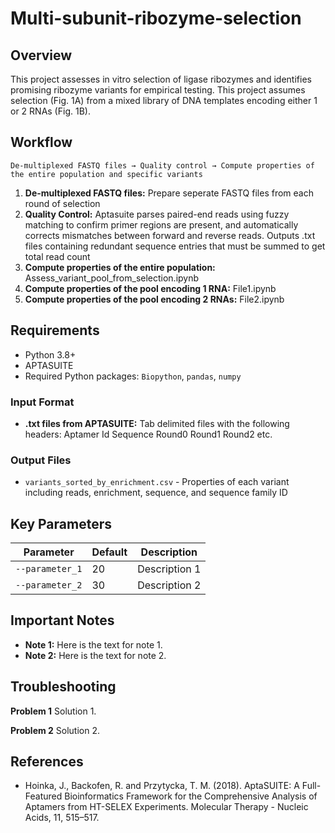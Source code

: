 # Multi-subunit-ribozyme-selection

## Overview
This project assesses in vitro selection of ligase ribozymes and identifies promising ribozyme variants for empirical testing. This project assumes selection (Fig. 1A) from a mixed library of DNA templates encoding either 1 or 2 RNAs (Fig. 1B).

## Workflow

```
De-multiplexed FASTQ files → Quality control → Compute properties of the entire population and specific variants
```


1. **De-multiplexed FASTQ files:** Prepare seperate FASTQ files from each round of selection
2. **Quality Control:** Aptasuite parses paired-end reads using fuzzy matching to confirm primer regions are present, and automatically corrects mismatches between forward and reverse reads. Outputs .txt files containing redundant sequence entries that must be summed to get total read count
3. **Compute properties of the entire population:** Assess_variant_pool_from_selection.ipynb
4. **Compute properties of the pool encoding 1 RNA:** File1.ipynb
5. **Compute properties of the pool encoding 2 RNAs:** File2.ipynb


## Requirements

- Python 3.8+
- APTASUITE
- Required Python packages: `Biopython`, `pandas`, `numpy`


### Input Format
- **.txt files from APTASUITE:** Tab delimited files with the following headers: Aptamer  Id  Sequence	Round0	Round1	Round2  etc.

### Output Files
- `variants_sorted_by_enrichment.csv` - Properties of each variant including reads, enrichment, sequence, and sequence family ID

## Key Parameters

| Parameter | Default | Description |
|-----------|---------|-------------|
| `--parameter_1` | 20 | Description 1 |
| `--parameter_2` | 30 | Description 2 |


## Important Notes

- **Note 1:** Here is the text for note 1.
- **Note 2:** Here is the text for note 2.

## Troubleshooting

**Problem 1** Solution 1.

**Problem 2** Solution 2.


## References

- Hoinka, J., Backofen, R. and Przytycka, T. M. (2018). AptaSUITE: A Full-Featured Bioinformatics Framework for the Comprehensive Analysis of Aptamers from HT-SELEX Experiments. Molecular Therapy - Nucleic Acids, 11, 515–517.

